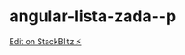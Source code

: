 # angular-lista-zada--p

[Edit on StackBlitz ⚡️](https://stackblitz.com/edit/stackblitz-starters-dycenb)